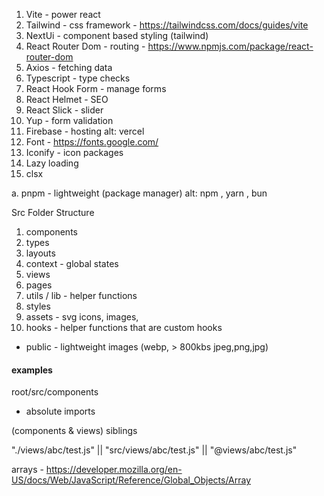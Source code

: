 1. Vite - power react
2. Tailwind - css framework - https://tailwindcss.com/docs/guides/vite
3. NextUi - component based styling (tailwind)
4. React Router Dom - routing - https://www.npmjs.com/package/react-router-dom
5. Axios - fetching data
6. Typescript - type checks
7. React Hook Form - manage forms
8. React Helmet - SEO
9. React Slick - slider
10. Yup - form validation
11. Firebase - hosting alt: vercel
12. Font - https://fonts.google.com/
13. Iconify - icon packages
14. Lazy loading
15. clsx

a. pnpm - lightweight (package manager) alt: npm , yarn , bun

Src Folder Structure

1. components
2. types
3. layouts
4. context - global states
5. views
6. pages
7. utils / lib - helper functions
8. styles
9. assets - svg icons, images,
10. hooks - helper functions that are custom hooks

-   public - lightweight images (webp, > 800kbs jpeg,png,jpg)

#### examples

root/src/components

-   absolute imports

(components & views) siblings

"./views/abc/test.js" || "src/views/abc/test.js" || "@views/abc/test.js"

arrays - https://developer.mozilla.org/en-US/docs/Web/JavaScript/Reference/Global_Objects/Array
